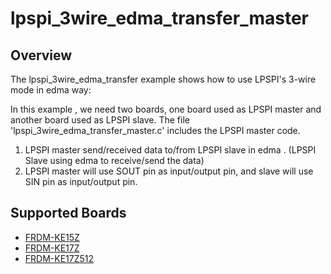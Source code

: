 # lpspi_3wire_edma_transfer_master

## Overview
The lpspi_3wire_edma_transfer example shows how to use LPSPI's 3-wire mode in edma way:

In this example , we need two boards, one board used as LPSPI master and another board used as LPSPI slave.
The file 'lpspi_3wire_edma_transfer_master.c' includes the LPSPI master code.

1. LPSPI master send/received data to/from LPSPI slave in edma . (LPSPI Slave using edma to receive/send the data)
2. LPSPI master will use SOUT pin as input/output pin, and slave will use SIN pin as input/output pin.

## Supported Boards
- [FRDM-KE15Z](../../../../../_boards/frdmke15z/driver_examples/lpspi/3wire_transfer/edma_transfer/master/example_board_readme.md)
- [FRDM-KE17Z](../../../../../_boards/frdmke17z/driver_examples/lpspi/3wire_transfer/edma_transfer/master/example_board_readme.md)
- [FRDM-KE17Z512](../../../../../_boards/frdmke17z512/driver_examples/lpspi/3wire_transfer/edma_transfer/master/example_board_readme.md)
